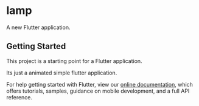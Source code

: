 # lamp

A new Flutter application.

## Getting Started

This project is a starting point for a Flutter application.

Its just a animated simple flutter application.

For help getting started with Flutter, view our
[online documentation](https://flutter.dev/docs), which offers tutorials,
samples, guidance on mobile development, and a full API reference.
